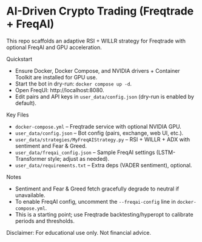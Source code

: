 # AI-Driven Crypto Trading (Freqtrade + FreqAI)

This repo scaffolds an adaptive RSI + WILLR strategy for Freqtrade with optional FreqAI and GPU acceleration.

Quickstart
- Ensure Docker, Docker Compose, and NVIDIA drivers + Container Toolkit are installed for GPU use.
- Start the bot in dry-run: `docker compose up -d`.
- Open FreqUI: http://localhost:8080.
- Edit pairs and API keys in `user_data/config.json` (dry-run is enabled by default).

Key Files
- `docker-compose.yml` – Freqtrade service with optional NVIDIA GPU.
- `user_data/config.json` – Bot config (pairs, exchange, web UI, etc.).
- `user_data/strategies/MyFreqAIStrategy.py` – RSI + WILLR + ADX with sentiment and Fear & Greed.
- `user_data/freqai_config.json` – Sample FreqAI settings (LSTM-Transformer style; adjust as needed).
- `user_data/requirements.txt` – Extra deps (VADER sentiment), optional.

Notes
- Sentiment and Fear & Greed fetch gracefully degrade to neutral if unavailable.
- To enable FreqAI config, uncomment the `--freqai-config` line in `docker-compose.yml`.
- This is a starting point; use Freqtrade backtesting/hyperopt to calibrate periods and thresholds.

Disclaimer: For educational use only. Not financial advice.


